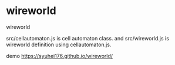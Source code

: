 # wireworld
wireworld


src/cellautomaton.js is cell automaton class. and src/wireworld.js is wireworld definition using cellautomaton.js.


demo https://syuhei176.github.io/wireworld/
